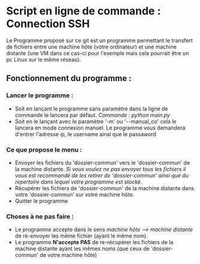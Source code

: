 # Script en ligne de commande : Connection SSH
Le Programme proposé sur ce git est un programme permettant le transfert de fichiers entre une machine hôte (votre ordinateur)
et une machine distante (une VM dans ce cas-ci pour l'exemple mais cela pourrait être un pc Linux sur le même réseau).

## Fonctionnement du programme :
### Lancer le programme :
- Soit en lançant le programme sans paramètre dans la ligne de commande le lancera par défaut.
    _Commande : python main.py_
- Soit en le lançant avec le paramètre '-m' ou '--manual_co' cela le lancera en mode connexion manuel.
    Le programme vous demandera d'entrer l'adresse ip, le username ainsi que le passaword

### Ce que propose le menu :
- Envoyer les fichiers du 'dossier-commun' vers le 'dossier-commun' de la machine distante.
    _Si vous voulez ne pas envoyer tous les fichiers il vous est recommandé de les retirer de 'dossier-commun'
    ainsi que du repertoire dans lequel votre programme est stocké._
- Récupérer les fichiers de 'dossier-commun' de la machine distante dans votre 'dossier-commun' sur votre machine hôte.
- Quitter le programme

### Choses à ne pas faire :
- Le programme accepte dans le sens _machine hôte --> machine distante_ de ré-envoyer les même fichier (ayant le même nom).
- Le programme **N'accepte PAS** de re-récupérer les fichiers de la machine distante ayant les mêmes noms (que ceux de 'dossier-commun' de votre machine hôte)
  
